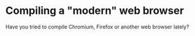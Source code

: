 # Compiling a "modern" web browser

Have you tried to compile Chromium, Firefox or another web browser lately?


